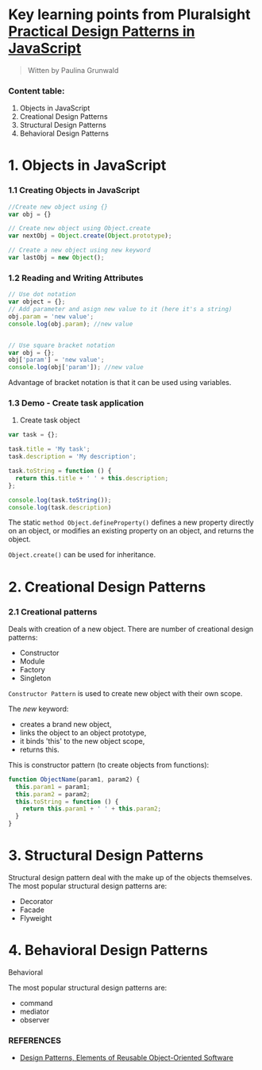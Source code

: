 # Key learning points from Pluralsight [Practical Design Patterns in JavaScript](https://app.pluralsight.com/library/courses/javascript-practical-design-patterns/table-of-contents)

>Witten by Paulina Grunwald


### Content table:

1. Objects in JavaScript
2. Creational Design Patterns
3. Structural Design Patterns
4. Behavioral Design Patterns

# 1. Objects in JavaScript

### 1.1 Creating Objects in JavaScript

```JavaScript
//Create new object using {}
var obj = {}

// Create new object using Object.create
var nextObj = Object.create(Object.prototype);

// Create a new object using new keyword
var lastObj = new Object();
```

### 1.2 Reading and Writing Attributes

```Javascript
// Use dot notation
var object = {};
// Add parameter and asign new value to it (here it's a string)
obj.param = 'new value';
console.log(obj.param); //new value


// Use square bracket notation
var obj = {};
obj['param'] = 'new value';
console.log(obj['param']); //new value
```

Advantage of bracket notation is that it can be used using variables.

### 1.3 Demo - Create task application

1. Create task object

``` JavaScript  
var task = {};

task.title = 'My task';
task.description = 'My description';

task.toString = function () {
  return this.title + ' ' + this.description;
};

console.log(task.toString());
console.log(task.description)
```

The static ``method Object.defineProperty()`` defines a new property directly on an object, or modifies an existing property on an object, and returns the object.

``Object.create()`` can be used for inheritance.

# 2. Creational Design Patterns

### 2.1 Creational patterns
Deals with creation of a new object. There are number of creational design patterns:
- Constructor
- Module
- Factory
- Singleton

``Constructor Pattern``  is used to create new object with their own scope.

The <em>new</em> keyword:
- creates a brand new object,
- links the object to an object prototype,
- it binds 'this' to the new object scope,
- returns this.

This is constructor pattern (to create objects from functions):
```javascript
function ObjectName(param1, param2) {
  this.param1 = param1;
  this.param2 = param2;
  this.toString = function () {
    return this.param1 + ' ' + this.param2;
  }
}
```


# 3. Structural Design Patterns
Structural design pattern deal with the make up of the objects themselves.
The most popular structural design patterns are:
- Decorator
- Facade
- Flyweight

# 4. Behavioral Design Patterns
Behavioral

The most popular structural design patterns are:
- command
- mediator
- observer

### REFERENCES
- [Design Patterns, Elements of Reusable Object-Oriented Software](https://github.com/dieforfree/edsebooks/blob/master/ebooks/Design%20Patterns%2C%20Elements%20of%20Reusable%20Object-Oriented%20Software.pdf)
